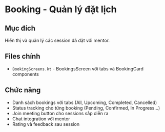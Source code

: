 # Booking - Quản lý đặt lịch

## Mục đích
Hiển thị và quản lý các session đã đặt với mentor.

## Files chính
- `BookingScreens.kt` - BookingsScreen với tabs và BookingCard components

## Chức năng
- Danh sách bookings với tabs (All, Upcoming, Completed, Cancelled)
- Status tracking cho từng booking (Pending, Confirmed, In Progress...)
- Join meeting button cho sessions sắp diễn ra
- Chat integration với mentor
- Rating và feedback sau session
